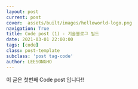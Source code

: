 ```yaml
---
layout: post
current: post
cover:  assets/built/images/helloworld-logo.png
navigation: True
title: Code post (1) - 기술블로그 빌드
date: 2021-03-01 22:00:00
tags: [code]
class: post-template
subclass: 'post tag-code'
author: LEESONGHO
---
```


이 글은 첫번째 Code post 입니다!!